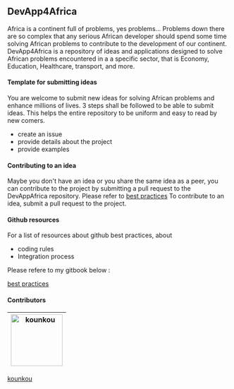 ## DevApp4Africa

Africa is a continent full of problems, yes problems... Problems down there are so complex that any serious African 
developer should spend some time solving African problems to contribute to the development of our continent.
DevApp4Africa is a repository of ideas and applications designed to solve African problems encountered in a
a specific sector, that is Economy, Education, Healthcare, transport, and more.

#### Template for submitting ideas

You are welcome to submit new ideas for solving African problems and enhance millions of lives. 3 steps shall be 
followed to be able to submit ideas. This helps the entire repository to be uniform and easy to read by new comers.

* create an issue
* provide details about the project
* provide examples

#### Contributing to an idea

Maybe you don't have an idea or you share the same idea as a peer, you can contribute to the project by submitting 
a pull request to the DevAppAfrica repository.
Please refer to [best practices](https://godfrain.gitbook.io/best-practices/)
To contribute to an idea, submit a pull request to the project.

#### Github resources

For a list of resources about github best practices, about 

* coding rules
* Integration process

Please refere to my gitbook below :

[best practices](https://godfrain.gitbook.io/best-practices/)


#### Contributors

[<img alt="kounkou" src="https://avatars0.githubusercontent.com/u/2589171?s=460&v=4" width="117">](https://github.com/kounkou) |
:---: |
[kounkou](https://github.com/kounkou)

